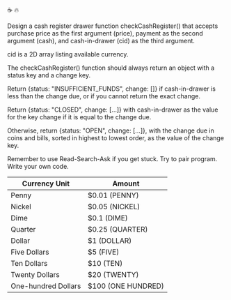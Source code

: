 :coffee: :fire:

Design a cash register drawer function checkCashRegister() that accepts purchase price as the first argument (price), payment as the second argument (cash), and cash-in-drawer (cid) as the third argument.

cid is a 2D array listing available currency.

The checkCashRegister() function should always return an object with a status key and a change key.

Return {status: "INSUFFICIENT_FUNDS", change: []} if cash-in-drawer is less than the change due, or if you cannot return the exact change.

Return {status: "CLOSED", change: [...]} with cash-in-drawer as the value for the key change if it is equal to the change due.

Otherwise, return {status: "OPEN", change: [...]}, with the change due in coins and bills, sorted in highest to lowest order, as the value of the change key.

Remember to use Read-Search-Ask if you get stuck. Try to pair program. Write your own code.

| Currency Unit       | Amount              |
| ------------------- | ------------------- |
| Penny               | \$0.01 (PENNY)      |
| Nickel              | \$0.05 (NICKEL)     |
| Dime                | \$0.1 (DIME)        |
| Quarter             | \$0.25 (QUARTER)    |
| Dollar              | \$1 (DOLLAR)        |
| Five Dollars        | \$5 (FIVE)          |
| Ten Dollars         | \$10 (TEN)          |
| Twenty Dollars      | \$20 (TWENTY)       |
| One-hundred Dollars | \$100 (ONE HUNDRED) |
